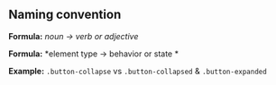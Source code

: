 ## Naming convention

**Formula:** *noun -> verb or adjective*

**Formula:** *element type -> behavior or state *

**Example:** `.button-collapse` vs `.button-collapsed` & `.button-expanded`

